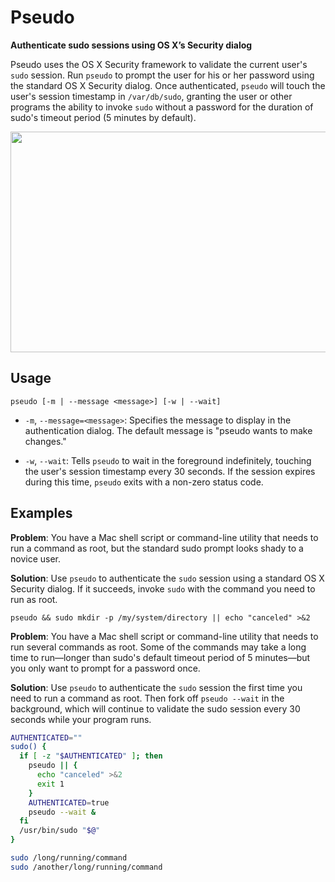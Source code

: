 # Pseudo
**Authenticate sudo sessions using OS X’s Security dialog**

Pseudo uses the OS X Security framework to validate the current
user's `sudo` session. Run `pseudo` to prompt the user for his or her
password using the standard OS X Security dialog. Once authenticated,
`pseudo` will touch the user's session timestamp in `/var/db/sudo`,
granting the user or other programs the ability to invoke `sudo`
without a password for the duration of sudo's timeout period (5
minutes by default).

<img src="http://i.imgur.com/AYKC8nb.png" width="557" height="353">

## Usage

    pseudo [-m | --message <message>] [-w | --wait]

* `-m`, `--message=<message>`:
  Specifies the message to display in the authentication dialog. The
  default message is "pseudo wants to make changes."

* `-w`, `--wait`:
  Tells `pseudo` to wait in the foreground indefinitely, touching the
  user's session timestamp every 30 seconds. If the session expires
  during this time, `pseudo` exits with a non-zero status code.

## Examples

**Problem**: You have a Mac shell script or command-line utility
that needs to run a command as root, but the standard sudo prompt
looks shady to a novice user.

**Solution**: Use `pseudo` to authenticate the `sudo` session using a
standard OS X Security dialog. If it succeeds, invoke `sudo` with the
command you need to run as root.

    pseudo && sudo mkdir -p /my/system/directory || echo "canceled" >&2

**Problem**: You have a Mac shell script or command-line utility that
needs to run several commands as root. Some of the commands may take a
long time to run—longer than sudo's default timeout period of 5
minutes—but you only want to prompt for a password once.

**Solution**: Use `pseudo` to authenticate the `sudo` session the
first time you need to run a command as root. Then fork off `pseudo
--wait` in the background, which will continue to validate the sudo
session every 30 seconds while your program runs.

```bash
AUTHENTICATED=""
sudo() {
  if [ -z "$AUTHENTICATED" ]; then
    pseudo || {
      echo "canceled" >&2
      exit 1
    }
    AUTHENTICATED=true
    pseudo --wait &
  fi
  /usr/bin/sudo "$@"
}

sudo /long/running/command
sudo /another/long/running/command
```
